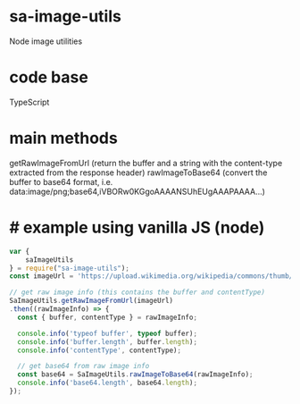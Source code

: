 # sa-image-utils
Node image utilities

# code base
TypeScript

# main methods
getRawImageFromUrl (return the buffer and a string with the content-type extracted from the response header)
rawImageToBase64 (convert the buffer to base64 format, i.e. data:image/png;base64,iVBORw0KGgoAAAANSUhEUgAAAPAAAA...)

# # example using vanilla JS (node)
```javascript
var {
	saImageUtils 
} = require("sa-image-utils");
const imageUrl = 'https://upload.wikimedia.org/wikipedia/commons/thumb/6/6a/JavaScript-logo.png/240px-JavaScript-logo.png';

// get raw image info (this contains the buffer and contentType)
SaImageUtils.getRawImageFromUrl(imageUrl)
.then((rawImageInfo) => {
  const { buffer, contentType } = rawImageInfo;

  console.info('typeof buffer', typeof buffer);
  console.info('buffer.length', buffer.length);
  console.info('contentType', contentType);

  // get base64 from raw image info
  const base64 = SaImageUtils.rawImageToBase64(rawImageInfo);
  console.info('base64.length', base64.length);
});
```
